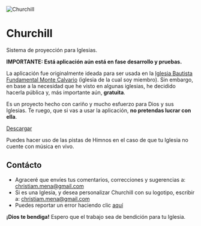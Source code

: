 ![Churchill](https://github.com/xtiam57/churchill/blob/86f41969389e802a7ce99dd2857cd5747047323a/public/cover.png)

# Churchill
Sistema de proyección para Iglesias.

**IMPORTANTE: Está aplicación aún está en fase desarrollo y pruebas.**

La aplicación fue originalmente ideada para ser usada en la [Iglesia Bautista Fundamental Monte Calvario](https://www.facebook.com/IBFMonteCalvarioLima) (iglesia de la cual soy miembro). Sin embargo, en base a la necesidad que he visto en algunas iglesias, he decidido hacerla pública y, más importante aún, **gratuita**.

Es un proyecto hecho con cariño y mucho esfuerzo para Dios y sus Iglesias. Te ruego, que si vas a usar la aplicación, **no pretendas lucrar con ella**.

[Descargar](https://github.com/xtiam57/churchill/releases)

Puedes hacer uso de las pistas de Himnos en el caso de que tu Iglesia no cuente con música en vivo.

## Contácto
- Agraceré que envíes tus comentarios, correcciones y sugerencias a: christiam.mena@gmail.com
- Si es una Iglesia, y desea personalizar Churchill con su logotipo, escribir a: christiam.mena@gmail.com
- Puedes reportar un error haciendo clic [aquí](https://github.com/xtiam57/churchill/issues/new)

**¡Dios te bendiga!**
Espero que el trabajo sea de bendición para tu Iglesia.
